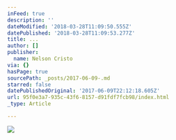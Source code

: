 ```yaml
---
inFeed: true
description: ''
dateModified: '2018-03-28T11:09:50.555Z'
datePublished: '2018-03-28T11:09:53.277Z'
title: ...
author: []
publisher:
  name: Nelson Cristo
via: {}
hasPage: true
sourcePath: _posts/2017-06-09-.md
starred: false
datePublishedOriginal: '2017-06-09T22:12:18.605Z'
url: 95f0e3a7-935c-43f6-8157-d91fdf7fcb98/index.html
_type: Article

---
```

![](https://the-grid-user-content.s3-us-west-2.amazonaws.com/835818cb-c979-4637-9d60-564437b6d997.jpg)